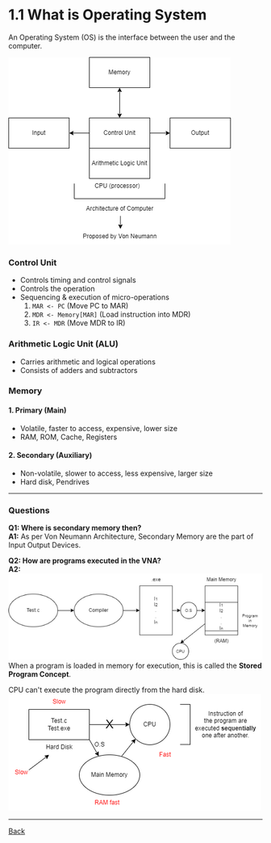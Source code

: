 # 1.1 What is Operating System
An Operating System (OS) is the interface between the user and the computer.

![Component of Hardware](img/components_of_hardware.drawio.png)

### Control Unit
- Controls timing and control signals
- Controls the operation
- Sequencing & execution of micro-operations
    1. `MAR <- PC` (Move PC to MAR)
    2. `MDR <- Memory[MAR]` (Load instruction into MDR)
    3. `IR <- MDR` (Move MDR to IR)

### Arithmetic Logic Unit (ALU)
- Carries arithmetic and logical operations
- Consists of adders and subtractors

### Memory
#### 1. Primary (Main)
- Volatile, faster to access, expensive, lower size
- RAM, ROM, Cache, Registers

#### 2. Secondary (Auxiliary)
- Non-volatile, slower to access, less expensive, larger size
- Hard disk, Pendrives

---
### Questions
**Q1: Where is secondary memory then?**  
**A1:** As per Von Neumann Architecture, Secondary Memory are the part of Input Output Devices.

**Q2: How are programs executed in the VNA?**  
**A2:**  
![Execution of VNA](img/execution_of_VNA.drawio.png)  
When a program is loaded in memory for execution, this is called the **Stored Program Concept**.

CPU can't execute the program directly from the hard disk.
![Stored Program Concept](img\stored_program_concept.drawio.png)  

---
[Back](Chapter1.md)